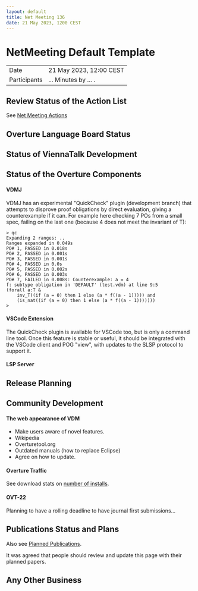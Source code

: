 ```yaml
---
layout: default
title: Net Meeting 136
date: 21 May 2023, 1200 CEST
---
```


<script src="https://code.jquery.com/jquery-1.11.1.min.js">
</script>
<script src="/javascripts/edit.js"></script>
<script>setEditButonNm();</script>

# NetMeeting Default Template

|||
|---|---|
| Date | 21 May 2023, 12:00 CEST |
| Participants | ... Minutes by ... . |


## Review Status of the Action List

See [Net Meeting Actions](https://github.com/overturetool/overturetool.github.io/issues?q=is%3Aopen+is%3Aissue+label%3A%22action+net-meeting%22)


## Overture Language Board Status


## Status of ViennaTalk Development


##  Status of the Overture Components

#### VDMJ
VDMJ has an experimental "QuickCheck" plugin (development branch) that attempts to disprove proof obligations by direct evaluation, giving a counterexample if it can. For example here checking 7 POs from a small spec, failing on the last one (because 4 does not meet the invariant of T):
```
> qc
Expanding 2 ranges: ..
Ranges expanded in 0.049s
PO# 1, PASSED in 0.018s
PO# 2, PASSED in 0.001s
PO# 3, PASSED in 0.001s
PO# 4, PASSED in 0.0s
PO# 5, PASSED in 0.002s
PO# 6, PASSED in 0.003s
PO# 7, FAILED in 0.008s: Counterexample: a = 4
f: subtype obligation in 'DEFAULT' (test.vdm) at line 9:5
(forall a:T &
    inv_T((if (a = 0) then 1 else (a * f((a - 1))))) and
    (is_nat((if (a = 0) then 1 else (a * f((a - 1)))))))
>
```

#### VSCode Extension
The QuickCheck plugin is available for VSCode too, but is only a command line tool. Once this feature is stable or useful, it should be integrated with the VSCode client and POG "view", with updates to the SLSP protocol to support it.

#### LSP Server

##  Release Planning

##  Community Development

#### The web appearance of VDM 

* Make users aware of novel features.
* Wikipedia
* Overturetool.org
* Outdated manuals (how to replace Eclipse)
* Agree on how to update.

#### Overture Traffic

See download stats on [number of installs](https://marketplace.visualstudio.com/items?itemName=overturetool.vdm-vscode).


#### OVT-22 

Planning to have a rolling deadline to have journal first submissions...

##  Publications Status and Plans

Also see [Planned Publications](https://www.overturetool.org/publications/PlannedPublications.html).

It was agreed that people should review and update this page with their planned papers.

##  Any Other Business


<div id="edit_page_div"></div>

